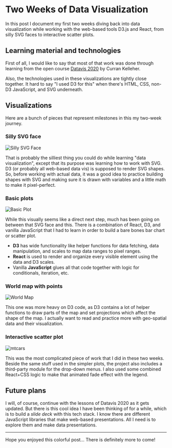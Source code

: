 # Two Weeks of Data Visualization

In this post I document my first two weeks diving back into data visualization
while working with the web-based tools D3.js and React, from silly SVG faces to
interactive scatter plots.

## Learning material and technologies

First of all, I would like to say that most of that work was done through
learning from the open course [Datavis 2020](https://datavis.tech/datavis-2020/)
by Curran Kelleher.

Also, the technologies used in these visualizations are tightly close together.
It hard to say "I used D3 for this" when there's HTML, CSS, non-D3 JavaScript,
and SVG underneath.

## Visualizations

Here are a bunch of pieces that represent milestones in this my two-week journey.

### Silly SVG face

![Silly SVG Face](https://i.imgur.com/YiCftrk.png)

That is probably the silliest thing you could do while learning "data
visualization", except that its purpose was learning how to work with SVG. D3
(or probably all web-based data vis) is supposed to render SVG shapes. So,
before working with actual data, it was a good idea to practice building shapes
with SVG and making sure it is drawn with variables and a little math to make it
pixel-perfect.

### Basic plots

![Basic Plot](https://i.imgur.com/ryNSgyI.png)

While this visually seems like a direct next step, much has been going on
between that SVG face and this. There is a combination of React, D3, and vanilla
JavaScript that I had to learn in order to build a bare bones bar chart or
scatter plot.

- **D3** has wide functionality like helper functions for data fetching, data
  manipulation, and scales to map data ranges to pixel ranges.
- **React** is used to render and organize every visible element using the data
  and D3 scales.
- Vanilla **JavaScript** glues all that code together with logic for
  conditionals, iteration, etc.

### World map with points

![World Map](https://i.imgur.com/EzbRQtn.png)

This one was more heavy on D3 code, as D3 contains a lot of helper functions to
draw parts of the map and set projections which affect the shape of the map.  I
actually want to read and practice more with geo-spatial data and their
visualization.

### Interactive scatter plot

![mtcars](https://i.imgur.com/pVKYXl2.gif)

This was the most complicated piece of work that I did in these two weeks.
Beside the same stuff used in the simpler plots, the project also includes a
third-party module for the drop-down menus. I also used some combined React+CSS
logic to make that animated fade effect with the legend.

## Future plans

I will, of course, continue with the lessons of Datavis 2020 as it gets updated.
But there is this cool idea I have been thinking of for a while, which is to
build a _slide deck_ with this tech stack. I know there are different JavaScript
libraries that make web-based presentations. All I need is to explore them and
make data presentations.

* * *

Hope you enjoyed this colorful post... There is definitely more to come!
